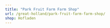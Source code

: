 ```yaml
---
title: "Park Fruit Farm Farm Shop"
url: /great-holland/park-fruit-farm-farm-shop/
shop: Hofladen
---
```

